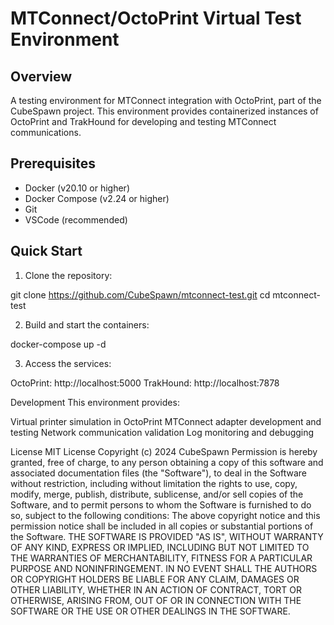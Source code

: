 # MTConnect/OctoPrint Virtual Test Environment

## Overview
A testing environment for MTConnect integration with OctoPrint, part of the CubeSpawn project. This environment provides containerized instances of OctoPrint and TrakHound for developing and testing MTConnect communications.

## Prerequisites
- Docker (v20.10 or higher)
- Docker Compose (v2.24 or higher)
- Git
- VSCode (recommended)

## Quick Start
1. Clone the repository:

git clone https://github.com/CubeSpawn/mtconnect-test.git
cd mtconnect-test

2. Build and start the containers:

docker-compose up -d

3. Access the services:

OctoPrint: http://localhost:5000
TrakHound: http://localhost:7878

Development
This environment provides:

Virtual printer simulation in OctoPrint
MTConnect adapter development and testing
Network communication validation
Log monitoring and debugging

License
MIT License
Copyright (c) 2024 CubeSpawn
Permission is hereby granted, free of charge, to any person obtaining a copy
of this software and associated documentation files (the "Software"), to deal
in the Software without restriction, including without limitation the rights
to use, copy, modify, merge, publish, distribute, sublicense, and/or sell
copies of the Software, and to permit persons to whom the Software is
furnished to do so, subject to the following conditions:
The above copyright notice and this permission notice shall be included in all
copies or substantial portions of the Software.
THE SOFTWARE IS PROVIDED "AS IS", WITHOUT WARRANTY OF ANY KIND, EXPRESS OR
IMPLIED, INCLUDING BUT NOT LIMITED TO THE WARRANTIES OF MERCHANTABILITY,
FITNESS FOR A PARTICULAR PURPOSE AND NONINFRINGEMENT. IN NO EVENT SHALL THE
AUTHORS OR COPYRIGHT HOLDERS BE LIABLE FOR ANY CLAIM, DAMAGES OR OTHER
LIABILITY, WHETHER IN AN ACTION OF CONTRACT, TORT OR OTHERWISE, ARISING FROM,
OUT OF OR IN CONNECTION WITH THE SOFTWARE OR THE USE OR OTHER DEALINGS IN THE
SOFTWARE.